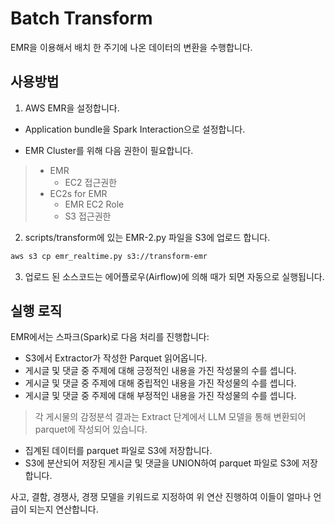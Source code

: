 # Batch Transform

EMR을 이용해서 배치 한 주기에 나온 데이터의 변환을 수행합니다.

## 사용방법

1. AWS EMR을 설정합니다.

* Application bundle을 Spark Interaction으로 설정합니다.

* EMR Cluster를 위해 다음 권한이 필요합니다.
> * EMR
>   * EC2 접근권한
> * EC2s for EMR
>   * EMR EC2 Role
>   * S3 접근권한

2. scripts/transform에 있는 EMR-2.py 파일을 S3에 업로드 합니다.
```bash
aws s3 cp emr_realtime.py s3://transform-emr
```

3. 업로드 된 소스코드는 에어플로우(Airflow)에 의해 때가 되면 자동으로 실행됩니다.

## 실행 로직

EMR에서는 스파크(Spark)로 다음 처리를 진행합니다:

* S3에서 Extractor가 작성한 Parquet 읽어옵니다.
* 게시글 및 댓글 중 주제에 대해 긍정적인 내용을 가진 작성물의 수를 셉니다.
* 게시글 및 댓글 중 주제에 대해 중립적인 내용을 가진 작성물의 수를 셉니다.
* 게시글 및 댓글 중 주제에 대해 부정적인 내용을 가진 작성물의 수를 셉니다.
> 각 게시물의 감정분석 결과는 Extract 단계에서 LLM 모델을 통해 변환되어 parquet에 작성되어 있습니다.
* 집계된 데이터를 parquet 파일로 S3에 저장합니다.
* S3에 분산되어 저장된 게시글 및 댓글을 UNION하여 parquet 파일로 S3에 저장합니다.

사고, 결함, 경쟁사, 경쟁 모델을 키워드로 지정하여 위 연산 진행하여 이들이 얼마나 언급이 되는지 연산합니다.
